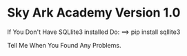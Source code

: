 # Sky Ark Academy Version 1.0

If You Don't Have SQLlite3 installed Do:
==> pip install sqllite3


Tell Me When You Found Any Problems.
